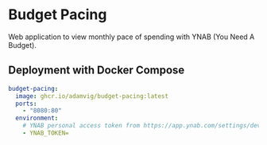 # Budget Pacing

Web application to view monthly pace of spending with YNAB (You Need A Budget).

## Deployment with Docker Compose

```yml
budget-pacing:
  image: ghcr.io/adamvig/budget-pacing:latest
  ports:
    - "8080:80"
  environment:
    # YNAB personal access token from https://app.ynab.com/settings/developer
    - YNAB_TOKEN=
```

